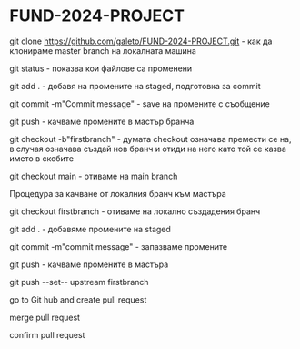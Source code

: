 # FUND-2024-PROJECT
git clone https://github.com/galeto/FUND-2024-PROJECT.git - как да клонираме master branch на локалната машина

git status - показва кои файлове са променени

git add . - добавя на промените на staged, подготовка за commit

git commit -m"Commit message" - save на промените с съобщение

git push  -  качваме промените в мастър бранча

git checkout -b"firstbranch" - думата checkout означава премести се на, в случая означава създай нов бранч и отиди на него като той се казва името в скобитe


git checkout main  - отиваме на main branch


Процедура за качване от локалния бранч към мастъра

git checkout firstbranch - отиваме на локално създадения бранч

git add . - добавяме промените на staged

git commit -m"commit message" - запазваме промените

git push - качваме промените в мастъра

git push --set-- upstream firstbranch

go to Git hub and create pull request

merge pull request

confirm pull request




